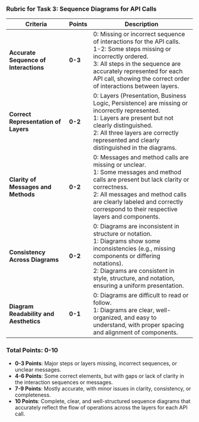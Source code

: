 ### Rubric for Task 3: Sequence Diagrams for API Calls

| **Criteria**                        | **Points** | **Description**                                                                                                     |
|-------------------------------------|------------|---------------------------------------------------------------------------------------------------------------------|
| **Accurate Sequence of Interactions** | **0-3**    | 0: Missing or incorrect sequence of interactions for the API calls.<br>1-2: Some steps missing or incorrectly ordered.<br>3: All steps in the sequence are accurately represented for each API call, showing the correct order of interactions between layers. |
| **Correct Representation of Layers** | **0-2**    | 0: Layers (Presentation, Business Logic, Persistence) are missing or incorrectly represented.<br>1: Layers are present but not clearly distinguished.<br>2: All three layers are correctly represented and clearly distinguished in the diagrams. |
| **Clarity of Messages and Methods** | **0-2**    | 0: Messages and method calls are missing or unclear.<br>1: Some messages and method calls are present but lack clarity or correctness.<br>2: All messages and method calls are clearly labeled and correctly correspond to their respective layers and components. |
| **Consistency Across Diagrams**     | **0-2**    | 0: Diagrams are inconsistent in structure or notation.<br>1: Diagrams show some inconsistencies (e.g., missing components or differing notations).<br>2: Diagrams are consistent in style, structure, and notation, ensuring a uniform presentation. |
| **Diagram Readability and Aesthetics**| **0-1**    | 0: Diagrams are difficult to read or follow.<br>1: Diagrams are clear, well-organized, and easy to understand, with proper spacing and alignment of components. |

### Total Points: **0-10**

- **0-3 Points**: Major steps or layers missing, incorrect sequences, or unclear messages.
- **4-6 Points**: Some correct elements, but with gaps or lack of clarity in the interaction sequences or messages.
- **7-9 Points**: Mostly accurate, with minor issues in clarity, consistency, or completeness.
- **10 Points**: Complete, clear, and well-structured sequence diagrams that accurately reflect the flow of operations across the layers for each API call.
